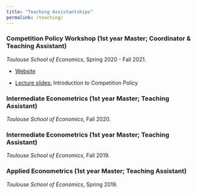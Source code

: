 ```yaml
---
title: "Teaching Assistantships"
permalink: /teaching/
---
```


### Competition Policy Workshop (1st year Master; Coordinator & Teaching Assistant)
*Toulouse School of Economics*, Spring 2020 - Fall 2021.

 * [Website](https://sites.google.com/site/competitiontse/)

 * [Lecture slides:](https://luiseeisfeld.github.io/assets/docs/CompPolicy_Intro_2021.pdf) Introduction to Competition Policy

### Intermediate Econometrics (1st year Master; Teaching Assistant)
*Toulouse School of Economics*, Fall 2020.

### Intermediate Econometrics (1st year Master; Teaching Assistant)
*Toulouse School of Economics*, Fall 2019.

### Applied Econometrics (1st year Master; Teaching Assistant)
*Toulouse School of Economics*, Spring 2019.

